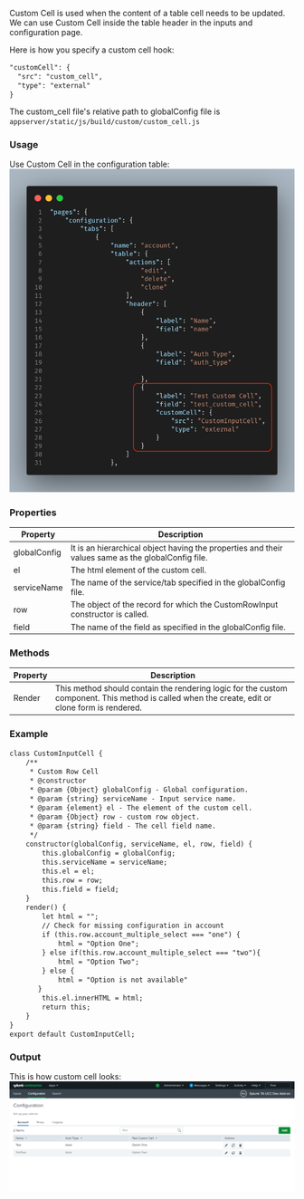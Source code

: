 Custom Cell is used when the content of a table cell needs to be updated.
We can use Custom Cell inside the table header in the inputs and configuration page.

Here is how you specify a custom cell hook:
```
"customCell": {
  "src": "custom_cell",
  "type": "external"
}
```
The custom_cell file's relative path to globalConfig file is `appserver/static/js/build/custom/custom_cell.js`

### Usage

Use Custom Cell in the configuration table:
![image](images/Custom_Cell_GlobalConfig.png)

### Properties

| Property          | Description |
| ----------------- | ----------- |
| globalConfig      | It is an hierarchical object having the properties and their values same as the globalConfig file. |
| el                | The html element of the custom cell. |
| serviceName       | The name of the service/tab specified in the globalConfig file. |
| row               | The object of the record for which the CustomRowInput constructor is called. |
| field             | The name of the field as specified in the globalConfig file. |

### Methods

| Property          | Description |
| ----------------- | ----------- |
| Render            | This method should contain the rendering logic for the custom component. This method is called when the create, edit or clone form is rendered. |

### Example

```
class CustomInputCell {
    /**
     * Custom Row Cell
     * @constructor
     * @param {Object} globalConfig - Global configuration.
     * @param {string} serviceName - Input service name.
     * @param {element} el - The element of the custom cell.
     * @param {Object} row - custom row object.
     * @param {string} field - The cell field name.
     */
    constructor(globalConfig, serviceName, el, row, field) {
        this.globalConfig = globalConfig;
        this.serviceName = serviceName;
        this.el = el;
        this.row = row;
        this.field = field;
    }
    render() {
        let html = "";
        // Check for missing configuration in account
        if (this.row.account_multiple_select === "one") {
            html = "Option One";
        } else if(this.row.account_multiple_select === "two"){
            html = "Option Two";
        } else {
            html = "Option is not available"
       }
        this.el.innerHTML = html;
        return this;
    }
}
export default CustomInputCell; 
```

### Output

This is how custom cell looks:
![image](images/Custom_Cell_Output.png)
